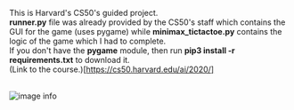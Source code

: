 This is Harvard's CS50's guided project. </br>**runner.py** file was already provided by the CS50's staff which contains the GUI for the game (uses pygame) while **minimax_tictactoe.py** contains the logic of the game which I had to complete. </br>
If you don't have the **pygame** module, then run **pip3 install -r requirements.txt** to download it.</br>
(Link to the course.)[https://cs50.harvard.edu/ai/2020/] </br></br>

![image info](..\image1.png)
